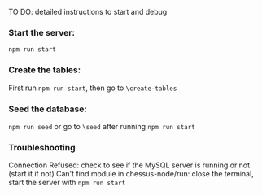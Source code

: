 TO DO: detailed instructions to start and debug

### Start the server:
`npm run start`

### Create the tables:
First run `npm run start`, then go to `\create-tables`

### Seed the database:
`npm run seed`
or go to `\seed` after running `npm run start`


### Troubleshooting

Connection Refused: check to see if the MySQL server is running or not (start it if not)
Can't find module in chessus-node/run: close the terminal, start the server with `npm run start`
